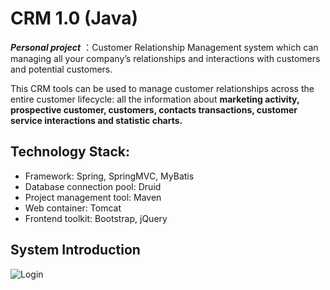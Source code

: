 # CRM 1.0 (Java)
***Personal project*** ：Customer Relationship Management system which can managing all your company’s relationships and interactions with customers and potential customers. 

This CRM tools can be used to manage customer relationships across the entire customer lifecycle: all the information about **marketing activity, prospective customer, customers, contacts transactions, customer service interactions and statistic charts.**

## Technology Stack: 
- Framework: Spring, SpringMVC, MyBatis
- Database connection pool: Druid
- Project management tool: Maven
- Web container: Tomcat
- Frontend toolkit: Bootstrap, jQuery

## System Introduction
![Login](https://user-images.githubusercontent.com/46221024/154694823-f42f2cf2-476d-4b15-99eb-b6ceeeef3ee4.JPG)

